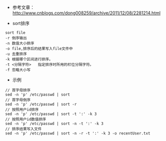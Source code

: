 - 参考文章：http://www.cnblogs.com/dong008259/archive/2011/12/08/2281214.html


- sort排序
```
sort file
-r 倒序输出
-n 数值大小排序
-o file,排序后的结果写入file文件中
-u 去重排序
-k 根据哪个区间进行排序。
-t <分隔字符>   指定排序时所用的栏位分隔字符。
-f 忽略大小写
```

- 示例
```
// 首字母排序
sed -n 'p' /etc/passwd | sort
// 首字母倒序
sed -n 'p' /etc/passwd | sort -r
// 按照用户id排序
sed -n 'p' /etc/passwd | sort -t ':' -k 3 
// 按照用户id数值排序
sed -n 'p' /etc/passwd | sort -n -t ':' -k 3
// 排序结果写入文件
sed -n 'p' /etc/passwd | sort -n -r -t ':' -k 3 -o recentUser.txt
```

